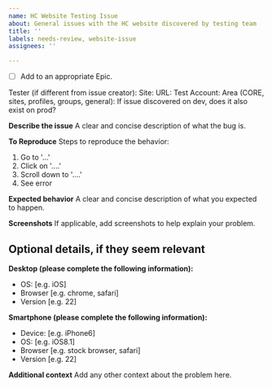 ```yaml
---
name: HC Website Testing Issue
about: General issues with the HC website discovered by testing team
title: ''
labels: needs-review, website-issue
assignees: ''

---
```


- [ ] Add to an appropriate Epic.

Tester (if different from issue creator): 
Site: 
URL: 
Test Account: 
Area (CORE, sites, profiles, groups, general): 
If issue discovered on dev, does it also exist on prod? 

**Describe the issue**
A clear and concise description of what the bug is.

**To Reproduce**
Steps to reproduce the behavior:
1. Go to '...'
2. Click on '....'
3. Scroll down to '....'
4. See error

**Expected behavior**
A clear and concise description of what you expected to happen.

**Screenshots**
If applicable, add screenshots to help explain your problem.

## Optional details, if they seem relevant

**Desktop (please complete the following information):**
 - OS: [e.g. iOS]
 - Browser [e.g. chrome, safari]
 - Version [e.g. 22]

**Smartphone (please complete the following information):**
 - Device: [e.g. iPhone6]
 - OS: [e.g. iOS8.1]
 - Browser [e.g. stock browser, safari]
 - Version [e.g. 22]

**Additional context**
Add any other context about the problem here.
